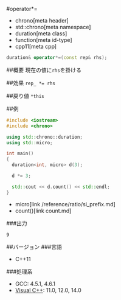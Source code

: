 #operator*=
* chrono[meta header]
* std::chrono[meta namespace]
* duration[meta class]
* function[meta id-type]
* cpp11[meta cpp]

```cpp
duration& operator*=(const rep& rhs);
```

##概要
現在の値に`rhs`を掛ける


##効果
`rep_ *= rhs`


##戻り値
`*this`


##例
```cpp
#include <iostream>
#include <chrono>

using std::chrono::duration;
using std::micro;

int main()
{
  duration<int, micro> d(3);

  d *= 3;

  std::cout << d.count() << std::endl;
}
```
* micro[link /reference/ratio/si_prefix.md]
* count()[link count.md]

###出力
```
9
```

##バージョン
###言語
- C++11

###処理系
- GCC: 4.5.1, 4.6.1
- [Visual C++](/implementation.md#visual_cpp): 11.0, 12.0, 14.0
